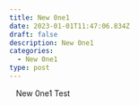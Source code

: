 ```yaml
---
title: New 0ne1
date: 2023-01-01T11:47:06.834Z
draft: false
description: New 0ne1
categories:
  - New 0ne1
type: post
---
```

&nbsp;&nbsp;&nbsp;New 0ne1 Test